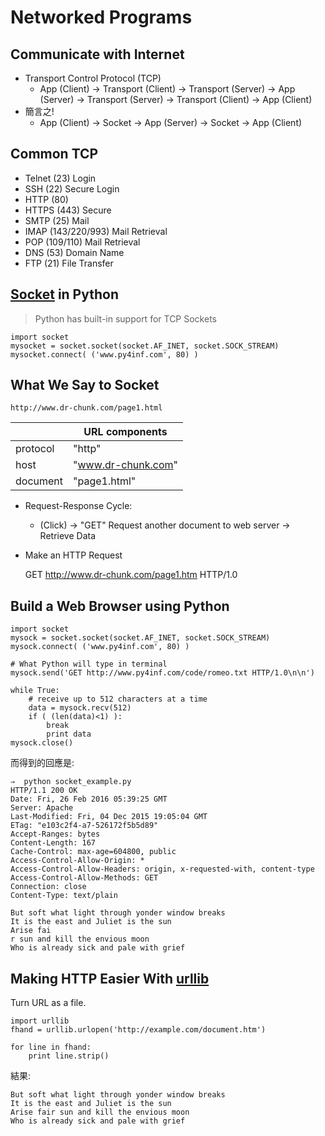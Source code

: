 # **Networked Programs**
## Communicate with Internet
 - Transport Control Protocol (TCP)
    - App (Client) -> Transport (Client)  -> Transport (Server) -> App (Server) -> Transport (Server) -> Transport (Client) -> App (Client)
 - 簡言之!
    - App (Client) -> Socket -> App (Server) -> Socket -> App (Client)

## Common TCP
 - Telnet (23) Login
 - SSH (22) Secure Login
 - HTTP (80)
 - HTTPS (443) Secure
 - SMTP (25) Mail
 - IMAP (143/220/993) Mail Retrieval
 - POP (109/110) Mail Retrieval
 - DNS (53) Domain Name
 - FTP (21) File Transfer

## [Socket](https://docs.python.org/2/library/socket.html) in Python
> Python has built-in support for TCP Sockets

    import socket
    mysocket = socket.socket(socket.AF_INET, socket.SOCK_STREAM)
    mysocket.connect( ('www.py4inf.com', 80) )

## What We Say to Socket
    http://www.dr-chunk.com/page1.html

|          |       URL components  |
|----------|--------------------|
| protocol | "http"             |
| host     | "www.dr-chunk.com" |
| document | "page1.html"       |

 - Request-Response Cycle:
    - (Click) -> "GET" Request another document to web server -> Retrieve Data
 - Make an HTTP Request


    GET http://www.dr-chunk.com/page1.htm HTTP/1.0
## Build a Web Browser using Python
    import socket
    mysock = socket.socket(socket.AF_INET, socket.SOCK_STREAM)
    mysock.connect( ('www.py4inf.com', 80) )

    # What Python will type in terminal
    mysock.send('GET http://www.py4inf.com/code/romeo.txt HTTP/1.0\n\n')

    while True:
        # receive up to 512 characters at a time
        data = mysock.recv(512)
        if ( (len(data)<1) ):
            break
            print data
    mysock.close()

而得到的回應是:

    ⇒  python socket_example.py
    HTTP/1.1 200 OK
    Date: Fri, 26 Feb 2016 05:39:25 GMT
    Server: Apache
    Last-Modified: Fri, 04 Dec 2015 19:05:04 GMT
    ETag: "e103c2f4-a7-526172f5b5d89"
    Accept-Ranges: bytes
    Content-Length: 167
    Cache-Control: max-age=604800, public
    Access-Control-Allow-Origin: *
    Access-Control-Allow-Headers: origin, x-requested-with, content-type
    Access-Control-Allow-Methods: GET
    Connection: close
    Content-Type: text/plain

    But soft what light through yonder window breaks
    It is the east and Juliet is the sun
    Arise fai
    r sun and kill the envious moon
    Who is already sick and pale with grief

## Making HTTP Easier With [urllib](https://docs.python.org/2/library/urllib.html)
Turn URL as a file.

    import urllib
    fhand = urllib.urlopen('http://example.com/document.htm')

    for line in fhand:
        print line.strip()
結果:

    But soft what light through yonder window breaks
    It is the east and Juliet is the sun
    Arise fair sun and kill the envious moon
    Who is already sick and pale with grief
